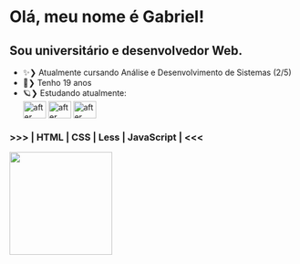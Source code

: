 # Olá, meu nome é Gabriel!
## Sou universitário e desenvolvedor Web.

- ✨❯ Atualmente cursando Análise e Desenvolvimento de Sistemas (2/5)
- 🍃❯ Tenho 19 anos
- 🪐❯ Estudando atualmente: <div style="display: inline_block">
  <img align="center" alt="after" height="30" width="40" src="https://cdn.jsdelivr.net/gh/devicons/devicon/icons/react/react-original.svg">
  <img align="center" alt="after" height="30" width="40" src="https://cdn.jsdelivr.net/gh/devicons/devicon/icons/git/git-original.svg">
  <img align="center" alt="after" height="30" width="40" src="https://cdn.jsdelivr.net/gh/devicons/devicon/icons/sass/sass-original.svg">
  </div>

### >>> | HTML | CSS | Less | JavaScript | <<<

<a href="https://github.com/GSalustrianoSouza">
  <img height="180em" align="center" src="https://github-readme-stats.vercel.app/api?username=GSalustrianoSouza&show_icons=true&theme=dracula&count_private=true&include_all_commits=true" />
</a>



  
          
        
          



